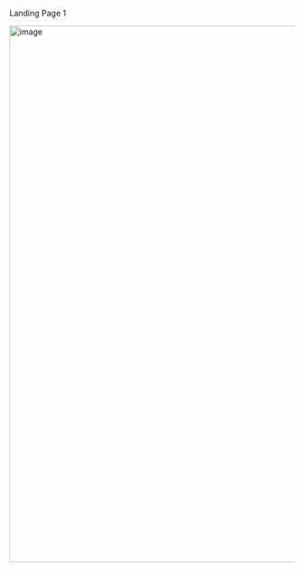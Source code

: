Landing Page 1

<img width="947" alt="image" src="https://github.com/RiTiKa-ShIsHoDiA/CSSLearning/assets/122371758/e7bd5a8c-ebeb-4d22-a801-d3fef394f04e](https://dribbble.com/shots/5349577-Suzanna-Zumpel/attachments/10820422?mode=media)">
